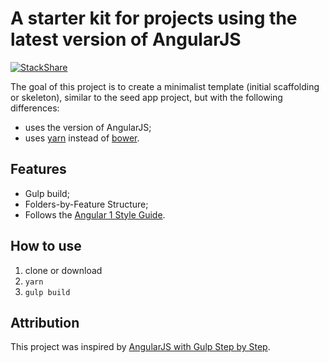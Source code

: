 # A starter kit for projects using the latest version of AngularJS

[![StackShare](https://img.shields.io/badge/tech-stack-0690fa.svg?style=flat)](https://stackshare.io/lackovic/angularjs-starter-kit)

The goal of this project is to create a minimalist template (initial scaffolding or skeleton), similar to the seed app project, but with the following differences:

* uses the version of AngularJS;
* uses [yarn](https://yarnpkg.com/lang/en/) instead of [bower](https://bower.io).

## Features

* Gulp build;
* Folders-by-Feature Structure;
* Follows the [Angular 1 Style Guide](https://github.com/johnpapa/angular-styleguide/tree/master/a1).

## How to use

1. clone or download
2. `yarn`
3. `gulp build`

## Attribution

This project was inspired by [AngularJS with Gulp Step by Step](https://youtu.be/p9ZngMW80-k).